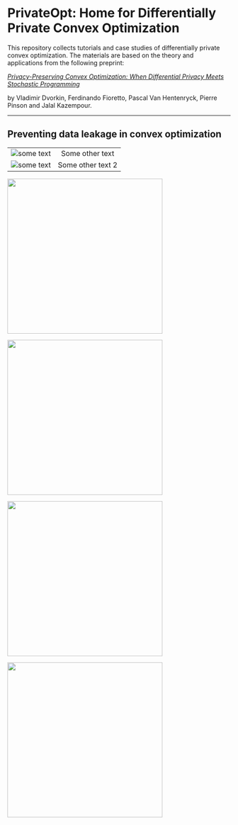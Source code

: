 # PrivateOpt: Home for Differentially Private Convex Optimization

This repository collects tutorials and case studies of differentially private convex optimization. The materials are based on the theory and applications from the following preprint:

[*Privacy-Preserving Convex Optimization: When Differential Privacy Meets Stochastic Programming*]()

by Vladimir Dvorkin, Ferdinando Fioretto, Pascal Van Hentenryck, Pierre Pinson and Jalal Kazempour. 

***

## Preventing data leakage in convex optimization


<table align="center">
    <tr>
        <td align="center"><img src="[docs/img1.png?raw=true](https://user-images.githubusercontent.com/31773955/184557633-4285460b-2437-4159-a38c-4891b268e62a.gif)" alt="some text"></td>
        <td align="center">Some other text</td>
    </tr>
    <tr>
        <td align="center"><img src="[docs/img2.png?raw=true](https://user-images.githubusercontent.com/31773955/184557633-4285460b-2437-4159-a38c-4891b268e62a.gif)" alt="some text"></td>
        <td align="center">Some other text 2</td>
    </tr>
</table>




<p float="center">
  <img src="https://user-images.githubusercontent.com/31773955/184557633-4285460b-2437-4159-a38c-4891b268e62a.gif" width="350" align=center/>  
</p>


<p float="center">
  <img src="https://user-images.githubusercontent.com/31773955/184557705-11c922f0-59b8-4ad9-bb97-80e31e34f8ab.gif" width="350" /> 
</p>

<p float="center">
  <img src="https://user-images.githubusercontent.com/31773955/184557774-5e2ca222-c164-49ca-a11d-d74c39a74126.gif" width="350" />
</p>

<p float="center">
  <img src="https://user-images.githubusercontent.com/31773955/184557785-405b2ad4-675f-4ef1-aedb-4f554b9c3658.gif" width="350" />
</p>

